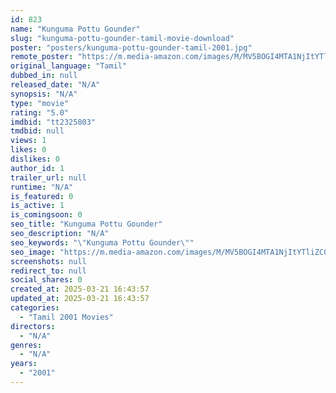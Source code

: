 ```yaml
---
id: 823
name: "Kunguma Pottu Gounder"
slug: "kunguma-pottu-gounder-tamil-movie-download"
poster: "posters/kunguma-pottu-gounder-tamil-2001.jpg"
remote_poster: "https://m.media-amazon.com/images/M/MV5BOGI4MTA1NjItYTliZC00MWUzLWIwMTMtYjM0ZDVkMWYzMmVlXkEyXkFqcGc@._V1_SX300.jpg"
original_language: "Tamil"
dubbed_in: null
released_date: "N/A"
synopsis: "N/A"
type: "movie"
rating: "5.0"
imdbid: "tt2325803"
tmdbid: null
views: 1
likes: 0
dislikes: 0
author_id: 1
trailer_url: null
runtime: "N/A"
is_featured: 0
is_active: 1
is_comingsoon: 0
seo_title: "Kunguma Pottu Gounder"
seo_description: "N/A"
seo_keywords: "\"Kunguma Pottu Gounder\""
seo_image: "https://m.media-amazon.com/images/M/MV5BOGI4MTA1NjItYTliZC00MWUzLWIwMTMtYjM0ZDVkMWYzMmVlXkEyXkFqcGc@._V1_SX300.jpg"
screenshots: null
redirect_to: null
social_shares: 0
created_at: 2025-03-21 16:43:57
updated_at: 2025-03-21 16:43:57
categories:
  - "Tamil 2001 Movies"
directors:
  - "N/A"
genres:
  - "N/A"
years:
  - "2001"
---
```

